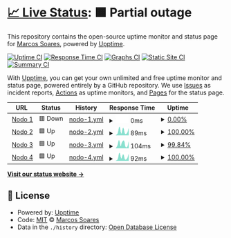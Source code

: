 # [📈 Live Status](https://demo.upptime.js.org): <!--live status--> **🟧 Partial outage**

This repository contains the open-source uptime monitor and status page for [Marcos Soares](https://demo.upptime.js.org), powered by [Upptime](https://github.com/upptime/upptime).

[![Uptime CI](https://github.com/MrTorfick/upptime/workflows/Uptime%20CI/badge.svg)](https://github.com/MrTorfick/upptime/actions?query=workflow%3A%22Uptime+CI%22)
[![Response Time CI](https://github.com/MrTorfick/upptime/workflows/Response%20Time%20CI/badge.svg)](https://github.com/MrTorfick/upptime/actions?query=workflow%3A%22Response+Time+CI%22)
[![Graphs CI](https://github.com/MrTorfick/upptime/workflows/Graphs%20CI/badge.svg)](https://github.com/MrTorfick/upptime/actions?query=workflow%3A%22Graphs+CI%22)
[![Static Site CI](https://github.com/MrTorfick/upptime/workflows/Static%20Site%20CI/badge.svg)](https://github.com/MrTorfick/upptime/actions?query=workflow%3A%22Static+Site+CI%22)
[![Summary CI](https://github.com/MrTorfick/upptime/workflows/Summary%20CI/badge.svg)](https://github.com/MrTorfick/upptime/actions?query=workflow%3A%22Summary+CI%22)

With [Upptime](https://upptime.js.org), you can get your own unlimited and free uptime monitor and status page, powered entirely by a GitHub repository. We use [Issues](https://github.com/MrTorfick/upptime/issues) as incident reports, [Actions](https://github.com/MrTorfick/upptime/actions) as uptime monitors, and [Pages](https://demo.upptime.js.org) for the status page.

<!--start: status pages-->
<!-- This summary is generated by Upptime (https://github.com/upptime/upptime) -->
<!-- Do not edit this manually, your changes will be overwritten -->
<!-- prettier-ignore -->
| URL | Status | History | Response Time | Uptime |
| --- | ------ | ------- | ------------- | ------ |
| <img alt="" src="https://favicons.githubusercontent.com/null" height="13"> [Nodo 1](usa1.starnode.us) | 🟥 Down | [nodo-1.yml](https://github.com/MrTorfick/upptime/commits/HEAD/history/nodo-1.yml) | <details><summary><img alt="Response time graph" src="./graphs/nodo-1/response-time-week.png" height="20"> 0ms</summary><br><a href="https://MrTorfick.github.io/upptime/history/nodo-1"><img alt="Response time 133" src="https://img.shields.io/endpoint?url=https%3A%2F%2Fraw.githubusercontent.com%2FMrTorfick%2Fupptime%2FHEAD%2Fapi%2Fnodo-1%2Fresponse-time.json"></a><br><a href="https://MrTorfick.github.io/upptime/history/nodo-1"><img alt="24-hour response time 0" src="https://img.shields.io/endpoint?url=https%3A%2F%2Fraw.githubusercontent.com%2FMrTorfick%2Fupptime%2FHEAD%2Fapi%2Fnodo-1%2Fresponse-time-day.json"></a><br><a href="https://MrTorfick.github.io/upptime/history/nodo-1"><img alt="7-day response time 0" src="https://img.shields.io/endpoint?url=https%3A%2F%2Fraw.githubusercontent.com%2FMrTorfick%2Fupptime%2FHEAD%2Fapi%2Fnodo-1%2Fresponse-time-week.json"></a><br><a href="https://MrTorfick.github.io/upptime/history/nodo-1"><img alt="30-day response time 0" src="https://img.shields.io/endpoint?url=https%3A%2F%2Fraw.githubusercontent.com%2FMrTorfick%2Fupptime%2FHEAD%2Fapi%2Fnodo-1%2Fresponse-time-month.json"></a><br><a href="https://MrTorfick.github.io/upptime/history/nodo-1"><img alt="1-year response time 133" src="https://img.shields.io/endpoint?url=https%3A%2F%2Fraw.githubusercontent.com%2FMrTorfick%2Fupptime%2FHEAD%2Fapi%2Fnodo-1%2Fresponse-time-year.json"></a></details> | <details><summary><a href="https://MrTorfick.github.io/upptime/history/nodo-1">0.00%</a></summary><a href="https://MrTorfick.github.io/upptime/history/nodo-1"><img alt="All-time uptime 20.43%" src="https://img.shields.io/endpoint?url=https%3A%2F%2Fraw.githubusercontent.com%2FMrTorfick%2Fupptime%2FHEAD%2Fapi%2Fnodo-1%2Fuptime.json"></a><br><a href="https://MrTorfick.github.io/upptime/history/nodo-1"><img alt="24-hour uptime 0.00%" src="https://img.shields.io/endpoint?url=https%3A%2F%2Fraw.githubusercontent.com%2FMrTorfick%2Fupptime%2FHEAD%2Fapi%2Fnodo-1%2Fuptime-day.json"></a><br><a href="https://MrTorfick.github.io/upptime/history/nodo-1"><img alt="7-day uptime 0.00%" src="https://img.shields.io/endpoint?url=https%3A%2F%2Fraw.githubusercontent.com%2FMrTorfick%2Fupptime%2FHEAD%2Fapi%2Fnodo-1%2Fuptime-week.json"></a><br><a href="https://MrTorfick.github.io/upptime/history/nodo-1"><img alt="30-day uptime 0.00%" src="https://img.shields.io/endpoint?url=https%3A%2F%2Fraw.githubusercontent.com%2FMrTorfick%2Fupptime%2FHEAD%2Fapi%2Fnodo-1%2Fuptime-month.json"></a><br><a href="https://MrTorfick.github.io/upptime/history/nodo-1"><img alt="1-year uptime 20.43%" src="https://img.shields.io/endpoint?url=https%3A%2F%2Fraw.githubusercontent.com%2FMrTorfick%2Fupptime%2FHEAD%2Fapi%2Fnodo-1%2Fuptime-year.json"></a></details>
| <img alt="" src="https://favicons.githubusercontent.com/null" height="13"> [Nodo 2](usa2.starnode.us) | 🟩 Up | [nodo-2.yml](https://github.com/MrTorfick/upptime/commits/HEAD/history/nodo-2.yml) | <details><summary><img alt="Response time graph" src="./graphs/nodo-2/response-time-week.png" height="20"> 89ms</summary><br><a href="https://MrTorfick.github.io/upptime/history/nodo-2"><img alt="Response time 191" src="https://img.shields.io/endpoint?url=https%3A%2F%2Fraw.githubusercontent.com%2FMrTorfick%2Fupptime%2FHEAD%2Fapi%2Fnodo-2%2Fresponse-time.json"></a><br><a href="https://MrTorfick.github.io/upptime/history/nodo-2"><img alt="24-hour response time 146" src="https://img.shields.io/endpoint?url=https%3A%2F%2Fraw.githubusercontent.com%2FMrTorfick%2Fupptime%2FHEAD%2Fapi%2Fnodo-2%2Fresponse-time-day.json"></a><br><a href="https://MrTorfick.github.io/upptime/history/nodo-2"><img alt="7-day response time 89" src="https://img.shields.io/endpoint?url=https%3A%2F%2Fraw.githubusercontent.com%2FMrTorfick%2Fupptime%2FHEAD%2Fapi%2Fnodo-2%2Fresponse-time-week.json"></a><br><a href="https://MrTorfick.github.io/upptime/history/nodo-2"><img alt="30-day response time 239" src="https://img.shields.io/endpoint?url=https%3A%2F%2Fraw.githubusercontent.com%2FMrTorfick%2Fupptime%2FHEAD%2Fapi%2Fnodo-2%2Fresponse-time-month.json"></a><br><a href="https://MrTorfick.github.io/upptime/history/nodo-2"><img alt="1-year response time 191" src="https://img.shields.io/endpoint?url=https%3A%2F%2Fraw.githubusercontent.com%2FMrTorfick%2Fupptime%2FHEAD%2Fapi%2Fnodo-2%2Fresponse-time-year.json"></a></details> | <details><summary><a href="https://MrTorfick.github.io/upptime/history/nodo-2">100.00%</a></summary><a href="https://MrTorfick.github.io/upptime/history/nodo-2"><img alt="All-time uptime 100.00%" src="https://img.shields.io/endpoint?url=https%3A%2F%2Fraw.githubusercontent.com%2FMrTorfick%2Fupptime%2FHEAD%2Fapi%2Fnodo-2%2Fuptime.json"></a><br><a href="https://MrTorfick.github.io/upptime/history/nodo-2"><img alt="24-hour uptime 100.00%" src="https://img.shields.io/endpoint?url=https%3A%2F%2Fraw.githubusercontent.com%2FMrTorfick%2Fupptime%2FHEAD%2Fapi%2Fnodo-2%2Fuptime-day.json"></a><br><a href="https://MrTorfick.github.io/upptime/history/nodo-2"><img alt="7-day uptime 100.00%" src="https://img.shields.io/endpoint?url=https%3A%2F%2Fraw.githubusercontent.com%2FMrTorfick%2Fupptime%2FHEAD%2Fapi%2Fnodo-2%2Fuptime-week.json"></a><br><a href="https://MrTorfick.github.io/upptime/history/nodo-2"><img alt="30-day uptime 100.00%" src="https://img.shields.io/endpoint?url=https%3A%2F%2Fraw.githubusercontent.com%2FMrTorfick%2Fupptime%2FHEAD%2Fapi%2Fnodo-2%2Fuptime-month.json"></a><br><a href="https://MrTorfick.github.io/upptime/history/nodo-2"><img alt="1-year uptime 100.00%" src="https://img.shields.io/endpoint?url=https%3A%2F%2Fraw.githubusercontent.com%2FMrTorfick%2Fupptime%2FHEAD%2Fapi%2Fnodo-2%2Fuptime-year.json"></a></details>
| <img alt="" src="https://favicons.githubusercontent.com/null" height="13"> [Nodo 3](usa3.starnode.us) | 🟩 Up | [nodo-3.yml](https://github.com/MrTorfick/upptime/commits/HEAD/history/nodo-3.yml) | <details><summary><img alt="Response time graph" src="./graphs/nodo-3/response-time-week.png" height="20"> 104ms</summary><br><a href="https://MrTorfick.github.io/upptime/history/nodo-3"><img alt="Response time 161" src="https://img.shields.io/endpoint?url=https%3A%2F%2Fraw.githubusercontent.com%2FMrTorfick%2Fupptime%2FHEAD%2Fapi%2Fnodo-3%2Fresponse-time.json"></a><br><a href="https://MrTorfick.github.io/upptime/history/nodo-3"><img alt="24-hour response time 155" src="https://img.shields.io/endpoint?url=https%3A%2F%2Fraw.githubusercontent.com%2FMrTorfick%2Fupptime%2FHEAD%2Fapi%2Fnodo-3%2Fresponse-time-day.json"></a><br><a href="https://MrTorfick.github.io/upptime/history/nodo-3"><img alt="7-day response time 104" src="https://img.shields.io/endpoint?url=https%3A%2F%2Fraw.githubusercontent.com%2FMrTorfick%2Fupptime%2FHEAD%2Fapi%2Fnodo-3%2Fresponse-time-week.json"></a><br><a href="https://MrTorfick.github.io/upptime/history/nodo-3"><img alt="30-day response time 191" src="https://img.shields.io/endpoint?url=https%3A%2F%2Fraw.githubusercontent.com%2FMrTorfick%2Fupptime%2FHEAD%2Fapi%2Fnodo-3%2Fresponse-time-month.json"></a><br><a href="https://MrTorfick.github.io/upptime/history/nodo-3"><img alt="1-year response time 161" src="https://img.shields.io/endpoint?url=https%3A%2F%2Fraw.githubusercontent.com%2FMrTorfick%2Fupptime%2FHEAD%2Fapi%2Fnodo-3%2Fresponse-time-year.json"></a></details> | <details><summary><a href="https://MrTorfick.github.io/upptime/history/nodo-3">99.84%</a></summary><a href="https://MrTorfick.github.io/upptime/history/nodo-3"><img alt="All-time uptime 99.98%" src="https://img.shields.io/endpoint?url=https%3A%2F%2Fraw.githubusercontent.com%2FMrTorfick%2Fupptime%2FHEAD%2Fapi%2Fnodo-3%2Fuptime.json"></a><br><a href="https://MrTorfick.github.io/upptime/history/nodo-3"><img alt="24-hour uptime 100.00%" src="https://img.shields.io/endpoint?url=https%3A%2F%2Fraw.githubusercontent.com%2FMrTorfick%2Fupptime%2FHEAD%2Fapi%2Fnodo-3%2Fuptime-day.json"></a><br><a href="https://MrTorfick.github.io/upptime/history/nodo-3"><img alt="7-day uptime 99.84%" src="https://img.shields.io/endpoint?url=https%3A%2F%2Fraw.githubusercontent.com%2FMrTorfick%2Fupptime%2FHEAD%2Fapi%2Fnodo-3%2Fuptime-week.json"></a><br><a href="https://MrTorfick.github.io/upptime/history/nodo-3"><img alt="30-day uptime 99.96%" src="https://img.shields.io/endpoint?url=https%3A%2F%2Fraw.githubusercontent.com%2FMrTorfick%2Fupptime%2FHEAD%2Fapi%2Fnodo-3%2Fuptime-month.json"></a><br><a href="https://MrTorfick.github.io/upptime/history/nodo-3"><img alt="1-year uptime 99.98%" src="https://img.shields.io/endpoint?url=https%3A%2F%2Fraw.githubusercontent.com%2FMrTorfick%2Fupptime%2FHEAD%2Fapi%2Fnodo-3%2Fuptime-year.json"></a></details>
| <img alt="" src="https://favicons.githubusercontent.com/null" height="13"> [Nodo 4](usa4.starnode.us) | 🟩 Up | [nodo-4.yml](https://github.com/MrTorfick/upptime/commits/HEAD/history/nodo-4.yml) | <details><summary><img alt="Response time graph" src="./graphs/nodo-4/response-time-week.png" height="20"> 92ms</summary><br><a href="https://MrTorfick.github.io/upptime/history/nodo-4"><img alt="Response time 251" src="https://img.shields.io/endpoint?url=https%3A%2F%2Fraw.githubusercontent.com%2FMrTorfick%2Fupptime%2FHEAD%2Fapi%2Fnodo-4%2Fresponse-time.json"></a><br><a href="https://MrTorfick.github.io/upptime/history/nodo-4"><img alt="24-hour response time 156" src="https://img.shields.io/endpoint?url=https%3A%2F%2Fraw.githubusercontent.com%2FMrTorfick%2Fupptime%2FHEAD%2Fapi%2Fnodo-4%2Fresponse-time-day.json"></a><br><a href="https://MrTorfick.github.io/upptime/history/nodo-4"><img alt="7-day response time 92" src="https://img.shields.io/endpoint?url=https%3A%2F%2Fraw.githubusercontent.com%2FMrTorfick%2Fupptime%2FHEAD%2Fapi%2Fnodo-4%2Fresponse-time-week.json"></a><br><a href="https://MrTorfick.github.io/upptime/history/nodo-4"><img alt="30-day response time 103" src="https://img.shields.io/endpoint?url=https%3A%2F%2Fraw.githubusercontent.com%2FMrTorfick%2Fupptime%2FHEAD%2Fapi%2Fnodo-4%2Fresponse-time-month.json"></a><br><a href="https://MrTorfick.github.io/upptime/history/nodo-4"><img alt="1-year response time 251" src="https://img.shields.io/endpoint?url=https%3A%2F%2Fraw.githubusercontent.com%2FMrTorfick%2Fupptime%2FHEAD%2Fapi%2Fnodo-4%2Fresponse-time-year.json"></a></details> | <details><summary><a href="https://MrTorfick.github.io/upptime/history/nodo-4">100.00%</a></summary><a href="https://MrTorfick.github.io/upptime/history/nodo-4"><img alt="All-time uptime 99.83%" src="https://img.shields.io/endpoint?url=https%3A%2F%2Fraw.githubusercontent.com%2FMrTorfick%2Fupptime%2FHEAD%2Fapi%2Fnodo-4%2Fuptime.json"></a><br><a href="https://MrTorfick.github.io/upptime/history/nodo-4"><img alt="24-hour uptime 100.00%" src="https://img.shields.io/endpoint?url=https%3A%2F%2Fraw.githubusercontent.com%2FMrTorfick%2Fupptime%2FHEAD%2Fapi%2Fnodo-4%2Fuptime-day.json"></a><br><a href="https://MrTorfick.github.io/upptime/history/nodo-4"><img alt="7-day uptime 100.00%" src="https://img.shields.io/endpoint?url=https%3A%2F%2Fraw.githubusercontent.com%2FMrTorfick%2Fupptime%2FHEAD%2Fapi%2Fnodo-4%2Fuptime-week.json"></a><br><a href="https://MrTorfick.github.io/upptime/history/nodo-4"><img alt="30-day uptime 100.00%" src="https://img.shields.io/endpoint?url=https%3A%2F%2Fraw.githubusercontent.com%2FMrTorfick%2Fupptime%2FHEAD%2Fapi%2Fnodo-4%2Fuptime-month.json"></a><br><a href="https://MrTorfick.github.io/upptime/history/nodo-4"><img alt="1-year uptime 99.83%" src="https://img.shields.io/endpoint?url=https%3A%2F%2Fraw.githubusercontent.com%2FMrTorfick%2Fupptime%2FHEAD%2Fapi%2Fnodo-4%2Fuptime-year.json"></a></details>

<!--end: status pages-->

[**Visit our status website →**](https://demo.upptime.js.org)

## 📄 License

- Powered by: [Upptime](https://github.com/upptime/upptime)
- Code: [MIT](./LICENSE) © [Marcos Soares](https://demo.upptime.js.org)
- Data in the `./history` directory: [Open Database License](https://opendatacommons.org/licenses/odbl/1-0/)
